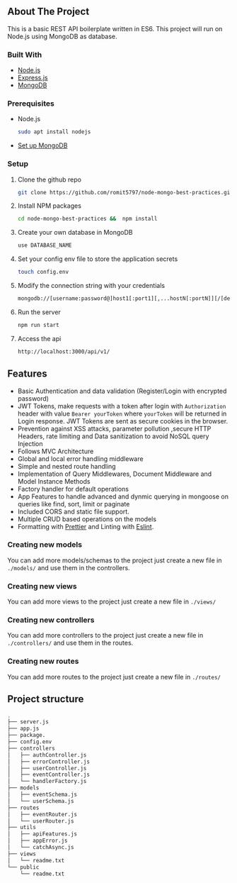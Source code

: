 <!-- ABOUT THE PROJECT -->
## About The Project

This is a basic REST API boilerplate written in ES6. This project will run on Node.js using MongoDB as database.

### Built With

* [Node.js](https://nodejs.org)
* [Express.js](https://expressjs.com)
* [MongoDB](https://www.mongodb.com)

### Prerequisites

* Node.js
  ```sh
  sudo apt install nodejs
  ```
* [Set up MongoDB](https://www.mongodb.com/docs/manual/installation/)

### Setup

1. Clone the github repo
   ```sh
   git clone https://github.com/romit5797/node-mongo-best-practices.git
   ```
2. Install NPM packages
   ```sh
   cd node-mongo-best-practices &&  npm install
   ```
3. Create your own database in MongoDB
   ```sh
   use DATABASE_NAME
4. Set your config env file to store the application secrets
   ```sh
   touch config.env
    ```
5. Modify the connection string with your credentials
   ```sh
   mongodb://[username:password@]host1[:port1][,...hostN[:portN]][/[defaultauthdb][?options]]
   ```
6. Run the server
   ```sh
   npm run start
    ```
7. Access the api
   ```sh
   http://localhost:3000/api/v1/

## Features

- Basic Authentication and data validation (Register/Login with encrypted password)
- JWT Tokens, make requests with a token after login with `Authorization` header with value `Bearer yourToken` where `yourToken` will be returned in Login response. JWT Tokens are sent as secure cookies in the browser.
- Prevention against XSS attacks, parameter pollution ,secure HTTP Headers, rate limiting and Data sanitization to avoid NoSQL query Injection
- Follows MVC Architecture
- Global and local error handling middleware
- Simple and nested route handling
- Implementation of Query Middlewares, Document Middleware and Model Instance Methods
- Factory handler for default operations
- App Features to handle advanced and dynmic querying in mongoose on queries like find, sort, limit or paginate
- Included CORS and static file support.
- Multiple CRUD based operations on the models
- Formatting with [Prettier](https://marketplace.visualstudio.com/items?itemName=esbenp.prettier-vscode) and Linting with [Eslint](https://eslint.org/).


### Creating new models

You can add more models/schemas to the project just create a new file in `./models/` and use them in the controllers.

### Creating new views

You can add more views to the project just create a new file in `./views/`

### Creating new controllers

You can add more controllers to the project just create a new file in `./controllers/` and use them in the routes.

### Creating new routes

You can add more routes to the project just create a new file in `./routes/` 


## Project structure

```sh
.
├── server.js
├── app.js
├── package.
├── config.env
├── controllers
│   ├── authController.js
│   ├── errorController.js
│   ├── userController.js
│   ├── eventController.js
│   └── handlerFactory.js
├── models
│   ├── eventSchema.js
│   └── userSchema.js
├── routes
│   ├── eventRouter.js
│   └── userRouter.js
├── utils
│   ├── apiFeatures.js
│   ├── appError.js
│   └── catchAsync.js
├── views
│   └── readme.txt
└── public
    └── readme.txt
```





